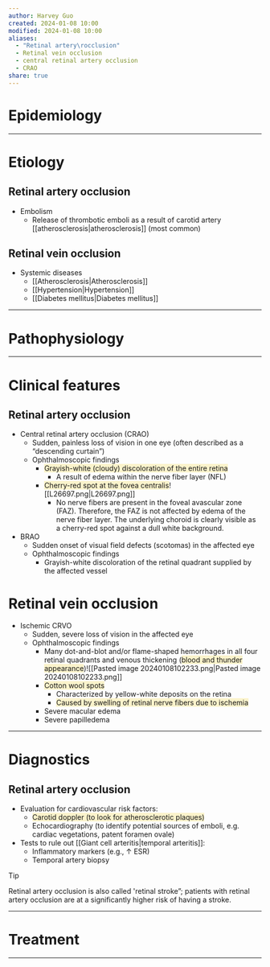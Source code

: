 ```yaml
---
author: Harvey Guo
created: 2024-01-08 10:00
modified: 2024-01-08 10:00
aliases:
  - "Retinal artery\rocclusion"
  - Retinal vein occlusion
  - central retinal artery occlusion
  - CRAO
share: true
---
```

# Epidemiology


---
# Etiology
## Retinal artery occlusion
- Embolism
	- Release of thrombotic emboli as a result of carotid artery [[atherosclerosis|atherosclerosis]] (most common)
## Retinal vein occlusion
- Systemic diseases
	- [[Atherosclerosis|Atherosclerosis]]
	- [[Hypertension|Hypertension]]
	- [[Diabetes mellitus|Diabetes mellitus]]

---
# Pathophysiology


---
# Clinical features
## Retinal artery occlusion
- Central retinal artery occlusion (CRAO)
	- Sudden, painless loss of vision in one eye (often described as a “descending curtain”)
	- Ophthalmoscopic findings
		- <span style="background:rgba(240, 200, 0, 0.2)">Grayish-white (cloudy) discoloration of the entire retina </span>
			- A result of edema within the nerve fiber layer (NFL)
		- <span style="background:rgba(240, 200, 0, 0.2)">Cherry-red spot at the fovea centralis</span>![[L26697.png|L26697.png]]
			- No nerve fibers are present in the foveal avascular zone (FAZ). Therefore, the FAZ is not affected by edema of the nerve fiber layer. The underlying choroid is clearly visible as a cherry-red spot against a dull white background.
- BRAO
	- Sudden onset of visual field defects (scotomas) in the affected eye
	- Ophthalmoscopic findings
		- Grayish-white discoloration of the retinal quadrant supplied by the affected vessel
# Retinal vein occlusion
- Ischemic CRVO
	- Sudden, severe loss of vision in the affected eye
	- Ophthalmoscopic findings
		- Many dot-and-blot and/or flame-shaped hemorrhages in all four retinal quadrants and venous thickening (<span style="background:rgba(240, 200, 0, 0.2)">blood and thunder appearance</span>)![[Pasted image 20240108102233.png|Pasted image 20240108102233.png]]
		- <span style="background:rgba(240, 200, 0, 0.2)">Cotton wool spots</span>
			- Characterized by yellow-white deposits on the retina
			- <span style="background:rgba(240, 200, 0, 0.2)">Caused by swelling of retinal nerve fibers due to ischemia</span>
		- Severe macular edema
		- Severe papilledema

---
# Diagnostics
## Retinal artery occlusion
- Evaluation for cardiovascular risk factors: 
	- <span style="background:rgba(240, 200, 0, 0.2)">Carotid doppler (to look for atherosclerotic plaques)</span>
	- Echocardiography (to identify potential sources of emboli, e.g. cardiac vegetations, patent foramen ovale)
- Tests to rule out [[Giant cell arteritis|temporal arteritis]]:
	- Inflammatory markers (e.g., ↑ ESR)
	- Temporal artery biopsy

>[!tip] 
>Retinal artery occlusion is also called 'retinal stroke”; patients with retinal artery occlusion are at a significantly higher risk of having a stroke.

---
# Treatment


---
